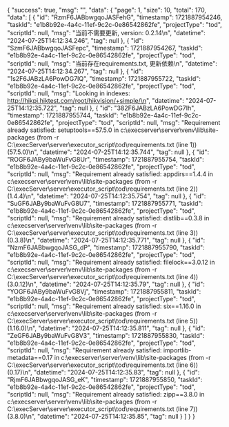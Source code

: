 {
  "success": true,
  "msg": "",
  "data": {
    "page": 1,
    "size": 10,
    "total": 170,
    "data": [
      {
        "id": "RzmF6JABbwgqoJASFehG",
        "timestamp": 1721887954246,
        "taskId": "e1b8b92e-4a4c-11ef-9c2c-0e86542862fe",
        "projectType": "tod",
        "scriptId": null,
        "msg": "当前不需要更新, version: 0.2.14\n",
        "datetime": "2024-07-25T14:12:34.246",
        "tag": null
      },
      {
        "id": "SzmF6JABbwgqoJASFepc",
        "timestamp": 1721887954267,
        "taskId": "e1b8b92e-4a4c-11ef-9c2c-0e86542862fe",
        "projectType": "tod",
        "scriptId": null,
        "msg": "当前存在requirements.txt, 更新依赖\n",
        "datetime": "2024-07-25T14:12:34.267",
        "tag": null
      },
      {
        "id": "1s2F6JABzLA6PowDG7IQ",
        "timestamp": 1721887955722,
        "taskId": "e1b8b92e-4a4c-11ef-9c2c-0e86542862fe",
        "projectType": "tod",
        "scriptId": null,
        "msg": "Looking in indexes: http://hikpi.hiktest.com/root/hikvision/+simple/\n",
        "datetime": "2024-07-25T14:12:35.722",
        "tag": null
      },
      {
        "id": "382F6JABzLA6PowDG7Ih",
        "timestamp": 1721887955744,
        "taskId": "e1b8b92e-4a4c-11ef-9c2c-0e86542862fe",
        "projectType": "tod",
        "scriptId": null,
        "msg": "Requirement already satisfied: setuptools==57.5.0 in c:\\execserver\\server\\venv\\lib\\site-packages (from -r C:\\execServer\\server\\executor_script\\tod\\requirements.txt (line 1)) (57.5.0)\n",
        "datetime": "2024-07-25T14:12:35.744",
        "tag": null
      },
      {
        "id": "ROGF6JABy9baWuFvG8Ur",
        "timestamp": 1721887955754,
        "taskId": "e1b8b92e-4a4c-11ef-9c2c-0e86542862fe",
        "projectType": "tod",
        "scriptId": null,
        "msg": "Requirement already satisfied: appdirs==1.4.4 in c:\\execserver\\server\\venv\\lib\\site-packages (from -r C:\\execServer\\server\\executor_script\\tod\\requirements.txt (line 2)) (1.4.4)\n",
        "datetime": "2024-07-25T14:12:35.754",
        "tag": null
      },
      {
        "id": "SuGF6JABy9baWuFvG8U7",
        "timestamp": 1721887955771,
        "taskId": "e1b8b92e-4a4c-11ef-9c2c-0e86542862fe",
        "projectType": "tod",
        "scriptId": null,
        "msg": "Requirement already satisfied: distlib==0.3.8 in c:\\execserver\\server\\venv\\lib\\site-packages (from -r C:\\execServer\\server\\executor_script\\tod\\requirements.txt (line 3)) (0.3.8)\n",
        "datetime": "2024-07-25T14:12:35.771",
        "tag": null
      },
      {
        "id": "NzmF6JABbwgqoJASG_dP",
        "timestamp": 1721887955790,
        "taskId": "e1b8b92e-4a4c-11ef-9c2c-0e86542862fe",
        "projectType": "tod",
        "scriptId": null,
        "msg": "Requirement already satisfied: filelock==3.0.12 in c:\\execserver\\server\\venv\\lib\\site-packages (from -r C:\\execServer\\server\\executor_script\\tod\\requirements.txt (line 4)) (3.0.12)\n",
        "datetime": "2024-07-25T14:12:35.79",
        "tag": null
      },
      {
        "id": "YOGF6JABy9baWuFvG8Vj",
        "timestamp": 1721887955811,
        "taskId": "e1b8b92e-4a4c-11ef-9c2c-0e86542862fe",
        "projectType": "tod",
        "scriptId": null,
        "msg": "Requirement already satisfied: six==1.16.0 in c:\\execserver\\server\\venv\\lib\\site-packages (from -r C:\\execServer\\server\\executor_script\\tod\\requirements.txt (line 5)) (1.16.0)\n",
        "datetime": "2024-07-25T14:12:35.811",
        "tag": null
      },
      {
        "id": "ZeGF6JABy9baWuFvG8V3",
        "timestamp": 1721887955830,
        "taskId": "e1b8b92e-4a4c-11ef-9c2c-0e86542862fe",
        "projectType": "tod",
        "scriptId": null,
        "msg": "Requirement already satisfied: importlib-metadata==0.17 in c:\\execserver\\server\\venv\\lib\\site-packages (from -r C:\\execServer\\server\\executor_script\\tod\\requirements.txt (line 6)) (0.17)\n",
        "datetime": "2024-07-25T14:12:35.83",
        "tag": null
      },
      {
        "id": "RjmF6JABbwgqoJASG_eK",
        "timestamp": 1721887955850,
        "taskId": "e1b8b92e-4a4c-11ef-9c2c-0e86542862fe",
        "projectType": "tod",
        "scriptId": null,
        "msg": "Requirement already satisfied: zipp==3.8.0 in c:\\execserver\\server\\venv\\lib\\site-packages (from -r C:\\execServer\\server\\executor_script\\tod\\requirements.txt (line 7)) (3.8.0)\n",
        "datetime": "2024-07-25T14:12:35.85",
        "tag": null
      }
    ]
  }
}

